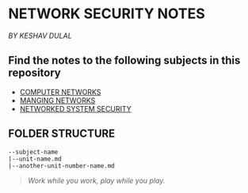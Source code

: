 # NETWORK SECURITY NOTES

_BY KESHAV DULAL_

## Find the notes to the following subjects in this repository

- [COMPUTER NETWORKS](https://github.com/Keshavdulal/btec-network-security-notes/tree/master/9-cn-computer-networks)
- [MANGING NETWORKS](https://github.com/Keshavdulal/btec-network-security-notes/tree/master/5-mn-managing-networks)
- [NETWORKED SYSTEM SECURITY](https://github.com/Keshavdulal/btec-network-security-notes/tree/master/32-nss-networked-systems-security)

## FOLDER STRUCTURE

    --subject-name
    |--unit-name.md
    |--another-unit-number-name.md

> _Work while you work, play while you play._